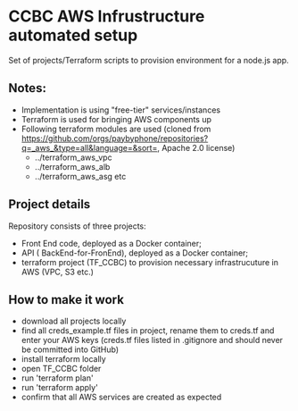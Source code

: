 # CCBC AWS Infrustructure automated setup

Set of projects/Terraform scripts to provision environment for a node.js app.
## Notes:

- Implementation is using "free-tier" services/instances
- Terraform is used for bringing AWS components up   
- Following terraform modules are used (cloned from https://github.com/orgs/paybyphone/repositories?q=_aws_&type=all&language=&sort=, Apache 2.0 license)
	- ../terraform_aws_vpc
	- ../terraform_aws_alb
	- ../terraform_aws_asg etc
	
## Project details
Repository consists of three projects:
- Front End code, deployed as a Docker container;
- API ( BackEnd-for-FronEnd), deployed as a Docker container; 
- terraform project (TF_CCBC) to provision necessary infrastrucuture in AWS (VPC, S3 etc.)

## How to make it work
- download all projects locally
- find all creds_example.tf files in project, rename them to creds.tf and enter your AWS keys (creds.tf files listed in .gitignore and should never be committed into GitHub)
- install terraform locally
- open TF_CCBC folder 
- run 'terraform plan'
- run 'terraform apply'
- confirm that all AWS services are created as expected





	

